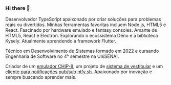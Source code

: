 ### Hi there 👋


Desenvolvedor TypeScript apaixonado por criar soluções para problemas reais ou divertidos. Minhas ferramentas favoritas incluem Node.js, HTML5 e React. Fascinado por hardware emulado e fantasy consoles. Amante de HTML5, React e Electron. Explorando o ecossistema Deno e a biblioteca Kysely. Atualmente aprendendo a framework Flutter.

Técnico em Desenvolvimento de Sistemas formado em 2022 e cursando Engenharia de Software no 4° semestre na UniSENAI. 

Criador de um [emulador CHIP-8](https://github.com/lucas-bortoli/chip8), um projeto de [sistema de vestibular](https://github.com/lucas-bortoli/vestibular.backend) e um [cliente para notificações pub/sub ntfy.sh](https://ntfy.sh/). Apaixonado por inovação e sempre buscando aprender mais.

<!--
**lucas-bortoli/lucas-bortoli** is a ✨ _special_ ✨ repository because its `README.md` (this file) appears on your GitHub profile.

Here are some ideas to get you started:

- 🔭 I’m currently working on ...
- 🌱 I’m currently learning ...
- 👯 I’m looking to collaborate on ...
- 🤔 I’m looking for help with ...
- 💬 Ask me about ...
- 📫 How to reach me: ...
- 😄 Pronouns: ...
- ⚡ Fun fact: ...
-->

